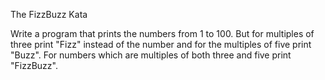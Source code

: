 The FizzBuzz Kata

Write a program that prints the numbers from 1 to 100. But for multiples of three print "Fizz"
instead of the number and for the multiples of five print "Buzz". For numbers which are multiples of both
three and five print "FizzBuzz".